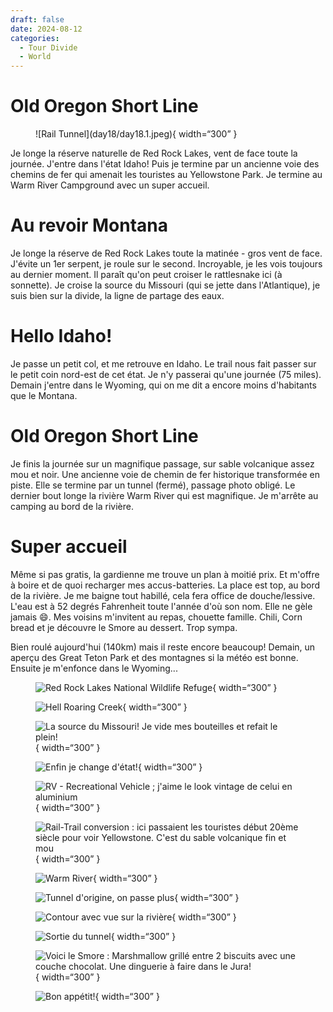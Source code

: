 ```yaml
---
draft: false 
date: 2024-08-12
categories:
  - Tour Divide
  - World
---
```


#  Old Oregon Short Line

<figure markdown>
![Rail Tunnel](day18/day18.1.jpeg){ width=“300” }
</figure>

Je longe la réserve naturelle de Red Rock Lakes, vent de face toute la journée. J'entre dans l'état Idaho! Puis je termine par un ancienne voie des chemins de fer qui amenait les touristes au Yellowstone Park. Je termine au Warm River Campground avec un super accueil.

<!-- more -->

# Au revoir Montana

Je longe la réserve de Red Rock Lakes toute la matinée - gros vent de face. J'évite un 1er serpent, je roule sur le second. Incroyable, je les vois toujours au dernier moment. Il paraît qu'on peut croiser le rattlesnake ici (à sonnette). Je croise la source du Missouri (qui se jette dans l'Atlantique), je suis bien sur la divide, la ligne de partage des eaux. 

# Hello Idaho!

Je passe un petit col, et me retrouve en Idaho. Le trail nous fait passer sur le petit coin nord-est de cet état. Je n'y passerai qu'une journée (75 miles). Demain j'entre dans le Wyoming, qui on me dit a encore moins d'habitants que le Montana.

# Old Oregon Short Line 

Je finis la journée sur un magnifique passage, sur sable volcanique assez mou et noir. Une ancienne voie de chemin de fer historique transformée en piste. Elle se termine par un tunnel (fermé), passage photo obligé. Le dernier bout longe la rivière Warm River qui est magnifique. Je m'arrête au camping au bord de la rivière.

# Super accueil

Même si pas gratis, la gardienne me trouve un plan à moitié prix. Et m'offre à boire et de quoi recharger mes accus-batteries. La place est top, au bord de la rivière. Je me baigne tout habillé, cela fera office de douche/lessive. L'eau est à 52 degrés Fahrenheit toute l'année d'où son nom. Elle ne gèle jamais 😄. Mes voisins m'invitent au repas, chouette famille. Chili, Corn bread et je découvre le Smore au dessert. Trop sympa.

Bien roulé aujourd'hui (140km) mais il reste encore beaucoup! Demain, un aperçu des Great Teton Park et des montagnes si la météo est bonne. Ensuite je m'enfonce dans le Wyoming...


<figure markdown>

![Red Rock Lakes National Wildlife Refuge](day18/day18.2.jpeg){ width=“300” }

![Hell Roaring Creek](day18/day18.3.jpeg){ width=“300” }

![La source du Missouri! Je vide mes bouteilles et refait le plein!](day18/day18.4.jpeg){ width=“300” }

![Enfin je change d'état!](day18/day18.5.jpeg){ width=“300” }

![RV - Recreational Vehicle ; j'aime le look vintage de celui en aluminium](day18/day18.6.jpeg){ width=“300” }

![Rail-Trail conversion : ici passaient les touristes début 20ème siècle pour voir Yellowstone. C'est du sable volcanique fin et mou](day18/day18.7.jpeg){ width=“300” }

![Warm River](day18/day18.8.jpeg){ width=“300” }

![Tunnel d'origine, on passe plus](day18/day18.9.jpeg){ width=“300” }

![Contour avec vue sur la rivière](day18/day18.10.jpeg){ width=“300” }

![Sortie du tunnel](day18/day18.11.jpeg){ width=“300” }

![Voici le Smore : Marshmallow grillé entre 2 biscuits avec une couche chocolat. Une dinguerie à faire dans le Jura!](day18/day18.12.jpeg){ width=“300” }

![Bon appétit!](day18/day18.13.jpeg){ width=“300” }

</figure>


